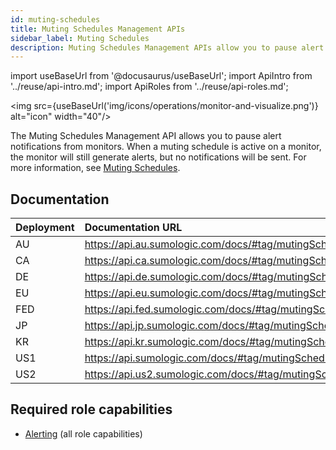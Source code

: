 ```yaml
---
id: muting-schedules
title: Muting Schedules Management APIs
sidebar_label: Muting Schedules
description: Muting Schedules Management APIs allow you to pause alert notifications from monitors.
---
```


import useBaseUrl from '@docusaurus/useBaseUrl';
import ApiIntro from '../reuse/api-intro.md';
import ApiRoles from '../reuse/api-roles.md';

<img src={useBaseUrl('img/icons/operations/monitor-and-visualize.png')} alt="icon" width="40"/>

The Muting Schedules Management API allows you to pause alert notifications from monitors. When a muting schedule is active on a monitor, the monitor will still generate alerts, but no notifications will be sent. For more information, see [Muting Schedules](/docs/alerts/monitors/muting-schedules).

## Documentation

<ApiIntro/>

| Deployment | Documentation URL                      |
|:-----------|:-------------------------------------|
| AU         | https://api.au.sumologic.com/docs/#tag/mutingSchedulesLibraryManagement  |
| CA         | https://api.ca.sumologic.com/docs/#tag/mutingSchedulesLibraryManagement  |
| DE         | https://api.de.sumologic.com/docs/#tag/mutingSchedulesLibraryManagement  |
| EU         | https://api.eu.sumologic.com/docs/#tag/mutingSchedulesLibraryManagement  |
| FED        | https://api.fed.sumologic.com/docs/#tag/mutingSchedulesLibraryManagement |
| JP         | https://api.jp.sumologic.com/docs/#tag/mutingSchedulesLibraryManagement  |
| KR         | https://api.kr.sumologic.com/docs/#tag/mutingSchedulesLibraryManagement  |
| US1        | https://api.sumologic.com/docs/#tag/mutingSchedulesLibraryManagement     |
| US2        | https://api.us2.sumologic.com/docs/#tag/mutingSchedulesLibraryManagement |

## Required role capabilities

<ApiRoles/>

* [Alerting](/docs/manage/users-roles/roles/role-capabilities/#alerting) (all role capabilities)
